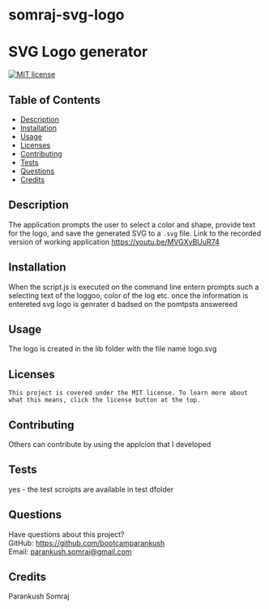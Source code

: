 # somraj-svg-logo
# SVG Logo generator

  [![MIT license](https://img.shields.io/badge/License-MIT-blue.svg)](https://lbesson.mit-license.org/)

  ## Table of Contents
  * [Description](#description)
  * [Installation](#installation)
  * [Usage](#usage)
  * [Licenses](#licenses)
  * [Contributing](#contributing)
  * [Tests](#tests)
  * [Questions](#questions)
  * [Credits](#credits)

  ## Description
  The application prompts the user to select a color and shape, provide text for the logo, and save the generated SVG to a `.svg` file.
  Link to the recorded version of working application https://youtu.be/MVGXvBUuR74

  ## Installation
  When the script.js is executed on the command   line entern   prompts  such a selecting   text of the loggoo, color of the log etc. once the information is entereted svg logo is genrater d badsed on the pomtpsts answereed

  ## Usage
  The logo is created in the lib folder with the file name logo.svg

  ## Licenses
    This project is covered under the MIT license. To learn more about what this means, click the license button at the top.

  ## Contributing
  Others can contribute by using the applcion that I developed

  ## Tests
  yes - the test scroipts are available  in test dfolder

  ## Questions
  Have questions about this project?  
  GitHub: https://github.com/bootcamparankush  
  Email: parankush.somraj@gmail.com

  ## Credits
  Parankush Somraj

